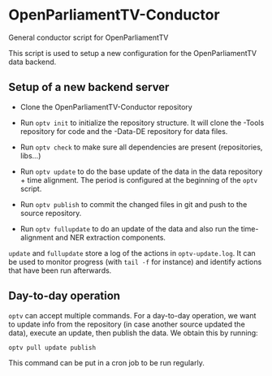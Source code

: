 # OpenParliamentTV-Conductor

General conductor script for OpenParliamentTV

This script is used to setup a new configuration for the
OpenParliamentTV data backend.

## Setup of a new backend server

- Clone the OpenParliamentTV-Conductor repository

- Run `optv init` to initialize the repository structure. It will clone
  the -Tools repository for code and the -Data-DE repository for data
  files.

- Run `optv check` to  make sure all dependencies are present (repositories, libs...)

- Run `optv update` to do the base update of the data in the data
  repository + time alignment. The period is configured at the
  beginning of the `optv` script.

- Run `optv publish` to commit the changed files in git and push to
  the source repository.

- Run `optv fullupdate` to do an update of the data and also run the
  time-alignment and NER extraction components.

`update` and `fullupdate` store a log of the actions in
`optv-update.log`. It can be used to monitor progress (with `tail -f`
for instance) and identify actions that have been run afterwards.

## Day-to-day operation

`optv` can accept multiple commands. For a day-to-day operation, we
want to update info from the repository (in case another source
updated the data), execute an update, then publish the data. We obtain
this by running:

`optv pull update publish`

This command can be put in a cron job to be run regularly.
